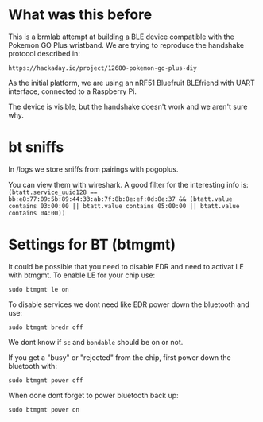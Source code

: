 # What was this before
This is a brmlab attempt at building a BLE device compatible with the
Pokemon GO Plus wristband.  We are trying to reproduce the handshake
protocol described in:

	https://hackaday.io/project/12680-pokemon-go-plus-diy

As the initial platform, we are using an nRF51 Bluefruit BLEfriend
with UART interface, connected to a Raspberry Pi.

The device is visible, but the handshake doesn't work and we aren't
sure why.

# bt sniffs

In /logs we store sniffs from pairings with pogoplus.

You can view them with wireshark. A good filter for the interesting info is: ``` (btatt.service_uuid128 == bb:e8:77:09:5b:89:44:33:ab:7f:8b:8e:ef:0d:8e:37 && (btatt.value contains 03:00:00 || btatt.value contains 05:00:00 || btatt.value contains 04:00)) ```

# Settings for BT (btmgmt)

It could be possible that you need to disable EDR and need to activat LE with btmgmt.
To enable LE for your chip use:

```
sudo btmgmt le on
```

To disable services we dont need like EDR power down the bluetooth and use:

```
sudo btmgmt bredr off
```
We dont know if ```sc``` and ```bondable``` should be on or not.

If you get a "busy" or "rejected" from the chip, first power down the bluetooth with:
```
sudo btmgmt power off
```

When done dont forget to power bluetooth back up:
```
sudo btmgmt power on
```
